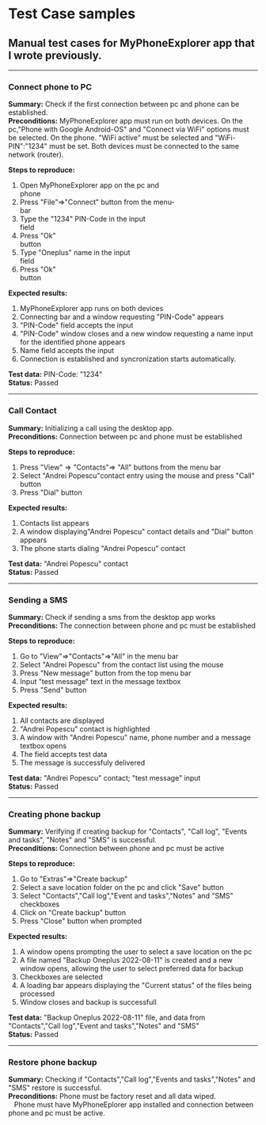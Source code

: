 # Test Case samples<br>

## Manual test cases for MyPhoneExplorer app that I wrote previously.</br>
--------------------------------------------------------------------------
### Connect phone to PC</br>
**Summary:** Check if the first connection between pc and phone can be established.</br>
**Preconditions:** MyPhoneExplorer app must run on both devices. On the pc,"Phone with Google Android-OS" and "Connect via WiFi" options must be selected. On the phone. "WiFi active" must be selected 
and "WiFi-PIN":"1234" must be set. Both devices must be connected to the same network (router).</br>

**Steps to reproduce:**                                                                                            
1. Open MyPhoneExplorer app on the pc and phone                                                         
2. Press "File"=>"Connect" button from the menu-bar                                                      
3. Type the "1234" PIN-Code in the input field                                                                     
4. Press "Ok" button                                                                                                             
5. Type "Oneplus" name in the input field                                                                           
6. Press "Ok" button                                                                                                            

**Expected results:**
1. MyPhoneExplorer app runs on both devices
2. Connecting bar and a window requesting "PIN-Code" appears
3. "PIN-Code" field accepts the input
4. "PIN-Code" window closes and a new window requesting a name input for the identified phone appears
5. Name field accepts the input
6. Connection is established and syncronization starts automatically.

**Test data:** PIN-Code: "1234"</br>
**Status:** Passed</br>

-------------------------------------------------------------------------------------
### Call Contact</br>
**Summary:** Initializing a call using the desktop app.</br>
**Preconditions:** Connection between pc and phone must be established</br>

**Steps to reproduce:** 
1. Press "View" => "Contacts"=> "All" buttons from the menu bar
2. Select "Andrei Popescu"contact entry using the mouse and press "Call" button
3. Press "Dial" button

**Expected results:**
1. Contacts list appears
2. A window displaying"Andrei Popescu" contact details and "Dial" button appears
3. The phone starts dialing "Andrei Popescu" contact

**Test data:** "Andrei Popescu" contact</br>
**Status:** Passed

-----------------------------------------------------------------------------------
### Sending a SMS </br>
**Summary:** Check if sending a sms from the desktop app works </br>
**Preconditions:** The connection between phone and pc must be established </br>

**Steps to reproduce:** 
1. Go to "View"=>"Contacts"=>"All" in the menu bar
2. Select "Andrei Popescu" from the contact list using the mouse
3. Press "New message" button from the top menu bar
4. Input "test message" text in the message textbox
5. Press "Send" button

**Expected results:**
1. All contacts are displayed
2. "Andrei Popescu" contact is highlighted
3. A window with "Andrei Popescu" name, phone number and a message textbox opens
4. The field accepts test data
5. The message is  successfuly delivered

**Test data:** "Andrei Popescu" contact; "test message" input </br>
**Status:** Passed</br>

--------------------------------------------------------------------------------------
### Creating phone backup
**Summary:** Verifying if creating backup for "Contacts", "Call log", "Events and tasks", "Notes" and "SMS" is successful.</br>
**Preconditions:** Connection between phone and pc must be active </br>

**Steps to reproduce:**
1. Go to "Extras"=>"Create backup"
2. Select a save location folder on the pc and click "Save" button
3. Select "Contacts","Call log","Event and tasks","Notes" and "SMS" checkboxes
4. Click on "Create backup" button
5. Press "Close" button when prompted

**Expected results:**
1. A window opens prompting the user to select a save location on the pc
2. A file named "Backup Oneplus 2022-08-11" is created and a new window opens, allowing the user to select preferred data for backup 
3. Checkboxes are selected
4. A loading bar appears displaying the "Current status" of the files being processed 
5. Window closes and  backup is successfull

**Test data:** "Backup Oneplus 2022-08-11" file, and data from "Contacts","Call log","Event and tasks","Notes" and "SMS" </br>
**Status:** Passed</br>

---------------------------------------------------------------------------------------
### Restore phone backup
**Summary:** Checking if "Contacts","Call log","Events and tasks","Notes" and "SMS" restore is successful.</br>
**Preconditions:** Phone must be factory reset and all data wiped.</br>
&nbsp;&nbsp; Phone must have MyPhoneEplorer app installed and connection between phone and pc must be active.</br>







